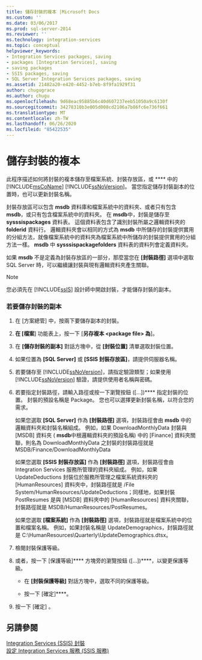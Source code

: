```yaml
---
title: 儲存封裝的複本 |Microsoft Docs
ms.custom: ''
ms.date: 03/06/2017
ms.prod: sql-server-2014
ms.reviewer: ''
ms.technology: integration-services
ms.topic: conceptual
helpviewer_keywords:
- Integration Services packages, saving
- packages [Integration Services], saving
- saving packages
- SSIS packages, saving
- SQL Server Integration Services packages, saving
ms.assetid: 21482a20-e420-4452-b7eb-8f9fa1929f31
author: chugugrace
ms.author: chugu
ms.openlocfilehash: 9d68eac95885b6c40d607237eeb51050a9c6130f
ms.sourcegitcommit: 34278310b3e005d008cd2106a7b86fc6e736f661
ms.translationtype: MT
ms.contentlocale: zh-TW
ms.lasthandoff: 06/26/2020
ms.locfileid: "85422535"
---
```

# <a name="save-a-copy-of-a-package"></a>儲存封裝的複本
  此程序描述如何將封裝的複本儲存至檔案系統、封裝存放區，或 **** 中的 [!INCLUDE[msCoName](../includes/msconame-md.md)] [!INCLUDE[ssNoVersion](../includes/ssnoversion-md.md)]。 當您指定儲存封裝副本的位置時，也可以更新封裝名稱。  
  
 封裝存放區可以包含 **msdb** 資料庫和檔案系統中的資料夾、或者只有包含 **msdb**，或只有包含檔案系統中的資料夾。 在 **msdb**中，封裝是儲存至 **sysssispackages** 資料表。 這個資料表包含了識別封裝所屬之邏輯資料夾的 **folderid** 資料行。 邏輯資料夾會以相同的方式為 **msdb** 中所儲存的封裝提供實用的分組方法，就像檔案系統中的資料夾為檔案系統中所儲存的封裝提供實用的分組方法一樣。 **msdb** 中 **sysssispackagefolders** 資料表的資料列會定義資料夾。  
  
 如果 **msdb** 不是定義為封裝存放區的一部分，那麼當您在 **[封裝路徑]** 選項中選取 SQL Server 時，可以繼續讓封裝與現有邏輯資料夾產生關聯。  
  
> [!NOTE]  
>  您必須先在 [!INCLUDE[ssIS](../includes/ssis-md.md)] 設計師中開啟封裝，才能儲存封裝的副本。  
  
### <a name="to-save-a-copy-of-a-package"></a>若要儲存封裝的副本  
  
1.  在 [方案總管] 中，按兩下要儲存副本的封裝。  
  
2.  **在 [檔案**] 功能表上，按一下 [**另存複本 \<package file> 為**]。  
  
3.  在 **[儲存封裝的副本]** 對話方塊中，從 **[封裝位置]** 清單選取封裝位置。  
  
4.  如果位置為 **[SQL Server]** 或 **[SSIS 封裝存放區]**，請提供伺服器名稱。  
  
5.  若要儲存至 [!INCLUDE[ssNoVersion](../includes/ssnoversion-md.md)]，請指定驗證類型；如果使用 [!INCLUDE[ssNoVersion](../includes/ssnoversion-md.md)] 驗證，請提供使用者名稱與密碼。  
  
6.  若要指定封裝路徑，請輸入路徑或按一下瀏覽按鈕 ([...])**** 指定封裝的位置。 封裝的預設名稱是 Package。 您也可以選擇更新封裝名稱，以符合您的需求。  
  
     如果您選取 **[SQL Server]** 作為 **[封裝路徑]** 選項，封裝路徑會由 **msdb** 中的邏輯資料夾和封裝名稱組成。 例如，如果 DownloadMonthlyData 封裝與 [MSDB] 資料夾 ( **msdb**中根邏輯資料夾的預設名稱) 中的 [Finance] 資料夾關聯，則名為 DownloadMonthlyData 之封裝的封裝路徑就是 MSDB/Finance/DownloadMonthlyData  
  
     如果您選取 **[SSIS 封裝存放區]** 作為 **[封裝路徑]** 選項，封裝路徑會由 Integration Services 服務所管理的資料夾組成。 例如，如果 UpdateDeductions 封裝位於服務所管理之檔案系統資料夾的 [HumanResources] 資料夾中，封裝路徑就是 /File System/HumanResources/UpdateDeductions；同樣地，如果封裝 PostResumes 是與 [MSDB] 資料夾中的 [HumanResources] 資料夾關聯，封裝路徑就是 MSDB/HumanResources/PostResumes。  
  
     如果您選取 **[檔案系統]** 作為 **[封裝路徑]** 選項，封裝路徑就是檔案系統中的位置和檔案名稱。 例如，如果封裝名稱是 UpdateDemographics，封裝路徑就是 C:\HumanResources\Quarterly\UpdateDemographics.dtsx。  
  
7.  檢閱封裝保護等級。  
  
8.  或者，按一下 [保護等級]**** 方塊旁的瀏覽按鈕 ([...])****，以變更保護等級。  
  
    -   在 **[封裝保護等級]** 對話方塊中，選取不同的保護等級。  
  
    -   按一下 [確定]****。  
  
9. 按一下 [確定]  。  
  
## <a name="see-also"></a>另請參閱  
 [Integration Services &#40;SSIS&#41; 封裝](../../2014/integration-services/integration-services-ssis-packages.md)   
 [設定 Integration Services 服務 &#40;SSIS 服務&#41;](service/integration-services-service-ssis-service.md)  
  
  
